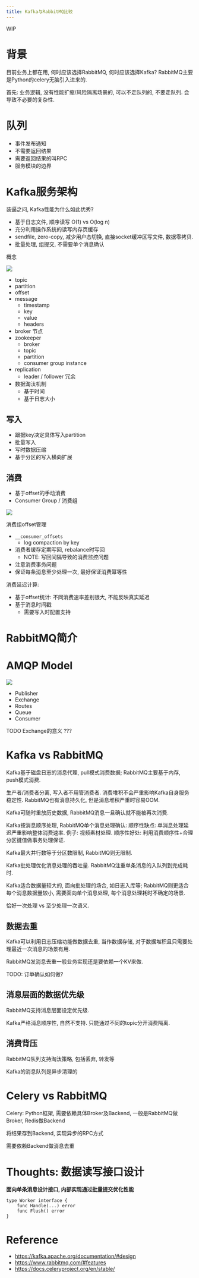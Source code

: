 ```yaml
---
title: Kafka与RabbitMQ比较
---
```


WIP

# 背景

目前业务上都在用, 何时应该选择RabbitMQ, 何时应该选择Kafka?
RabbitMQ主要是Python的celery无脑引入进来的.

首先: 业务逻辑, 没有性能扩缩/风险隔离场景的, 可以不走队列的, 不要走队列. 会导致不必要的复杂性.

# 队列

- 事件发布通知
- 不需要返回结果
- 需要返回结果的叫RPC
- 服务模块的边界

# Kafka服务架构

装逼之问, Kafka性能为什么如此优秀?
- 基于日志文件, 顺序读写 O(1) vs O(log n)
- 充分利用操作系统的读写内存页缓存
- sendfile, zero-copy, 减少用户态切换, 直接socket缓冲区写文件, 数据零拷贝.
- 批量处理, 组提交, 不需要单个消息确认

概念

![](https://Kafka.apache.org/24/images/log_anatomy.png)

- topic
- partition
- offset
- message
    - timestamp
    - key
    - value
    - headers
- broker 节点
- zookeeper
    - broker
    - topic
    - partition
    - consumer group instance
- replication
    - leader / follower 冗余
- 数据淘汰机制
    - 基于时间
    - 基于日志大小

## 写入

- 跟据key决定具体写入partition
- 批量写入
- 写时数据压缩
- 基于分区的写入横向扩展

## 消费

- 基于offset的手动消费
- Consumer Group / 消费组

![](https://Kafka.apache.org/24/images/consumer-groups.png)

消费组offset管理

- `__consumer_offsets`
  - log compaction by key
- 消费者缓存定期写回, rebalance时写回
  - NOTE: 写回间隔导致的消费监控问题
- 注意消费事务问题
- 保证每条消息至少处理一次, 最好保证消费幂等性

消费延迟计算:

- 基于offset统计: 不同消费速率差别很大, 不能反映真实延迟
- 基于消息时间戳
  - 需要写入时配置支持

# RabbitMQ简介

# AMQP Model

![](https://www.rabbitmq.com/img/tutorials/intro/hello-world-example-routing.png)

- Publisher
- Exchange
- Routes
- Queue
- Consumer

TODO Exchange的意义 ???

# Kafka vs RabbitMQ

Kafka基于磁盘日志的消息代理, pull模式消费数据; RabbitMQ主要基于内存, push模式消费.

生产者/消费者分离, 写入者不用管消费者.
消费堆积不会严重影响Kafka自身服务稳定性.
RabbitMQ也有消息持久化, 但是消息堆积严重时容易OOM.

Kafka可随时重放历史数据, RabbitMQ消息一旦确认就不能被再次消费.

Kafka按消息顺序处理, RabbitMQ单个消息处理确认:
顺序性缺点: 单消息处理延迟严重影响整体消费速率. 例子: 视频素材处理.
顺序性好处: 利用消费顺序性+合理分区键值做事务处理保证.

Kafka最大并行数等于分区数限制, RabbitMQ则无限制.

Kafka批处理优化消息处理的吞吐量. RabbitMQ注重单条消息的入队列到完成耗时.

Kafka适合数据量较大的, 面向批处理的场合, 如日志入库等;
RabbitMQ则更适合每个消息数据量较小, 需要面向单个消息处理, 每个消息处理耗时不确定的场景.

恰好一次处理 vs 至少处理一次语义.

## 数据去重

Kafka可以利用日志压缩功能做数据去重, 当作数据存储, 对于数据堆积且只需要处理最近一次消息的场景有用.

RabbitMQ发消息去重一般业务实现还是要依赖一个KV来做.

TODO: 订单确认如何做?

## 消息层面的数据优先级

RabbitMQ支持消息层面设定优先级.

Kafka严格消息顺序性, 自然不支持. 只能通过不同的topic分开消费隔离.

## 消费背压

RabbitMQ队列支持淘汰策略, 包括丢弃, 转发等

Kafka的消息队列是异步清理的

# Celery vs RabbitMQ

Celery: Python框架, 需要依赖具体Broker及Backend, 一般是RabbitMQ做Broker, Redis做Backend

将结果存到Backend, 实现异步的RPC方式

需要依赖Backend做消息去重

# Thoughts: 数据读写接口设计

**面向单条消息设计接口, 内部实现通过批量提交优化性能**

```
type Worker interface {
    func Handle(...) error
    func Flush() error
}
```

# Reference

- <https://kafka.apache.org/documentation/#design>
- <https://www.rabbitmq.com/#features>
- <https://docs.celeryproject.org/en/stable/>
